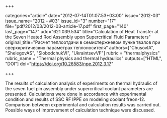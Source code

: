 +++

categories="article"
date="2012-07-14T01:07:53+03:00"
issue="2012-03"
issue_name="2012 - #03"
issue_id="3"
number="17"
file="pdf/2012/03/2012-03-article-17.pdf"
first_page="140"
last_page="147"
udc="621.039.534"
title="Calculation of Heat Transfer at the Seven Heated Rod Assembly upon Supercritical Fluid Parameters"
original_title="Расчет теплоотдачи в семистержневом пучке твэлов при сверхкритических параметрах теплоносителя"
authors=["ChusovIA", "ShelegovAS", "SlobodchukVI", "UkraintsevVF"]
rubric = "thermalphysics"
rubric_name = "Thermal physics and thermal hydraulics"
outputs=["HTML", "DOI"]
doi="https://doi.org/10.26583/npe.2012.3.17"

+++

The results of calculation analysis of experiments on thermal hydraulic of the seven fuel pin assembly under supercritical coolant parameters are presented. Calculations were done in accordance with experimental condition and results of SSC RF IPPE on modeling coolant freon-12. Comparison between experimental and calculation results was carried out. Possible ways of improvement of calculation technique were discussed.